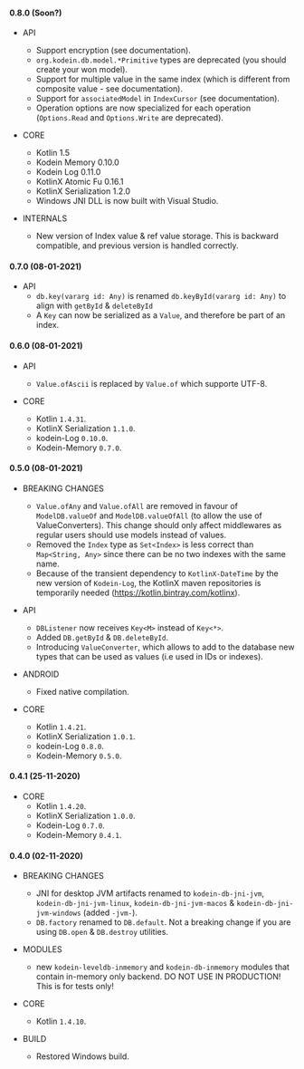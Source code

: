 
#### 0.8.0 (Soon?)

- API
  * Support encryption (see documentation).
  * `org.kodein.db.model.*Primitive` types are deprecated (you should create your won model).
  * Support for multiple value in the same index (which is different from composite value - see documentation).
  * Support for `associatedModel` in `IndexCursor` (see documentation).
  * Operation options are now specialized for each operation (`Options.Read` and `Options.Write` are deprecated).
  
- CORE
  * Kotlin 1.5
  * Kodein Memory 0.10.0
  * Kodein Log 0.11.0
  * KotlinX Atomic Fu 0.16.1
  * KotlinX Serialization 1.2.0
  * Windows JNI DLL is now built with Visual Studio.
  
- INTERNALS
  * New version of Index value & ref value storage. This is backward compatible, and previous version is handled correctly.

#### 0.7.0 (08-01-2021)

- API
  * `db.key(vararg id: Any)` is renamed `db.keyById(vararg id: Any)` to align with `getById` & `deleteById`
  * A `Key` can now be serialized as a `Value`, and therefore be part of an index.

#### 0.6.0 (08-01-2021)

- API
  * `Value.ofAscii` is replaced by `Value.of` which supporte UTF-8.

- CORE
  * Kotlin `1.4.31`.
  * KotlinX Serialization `1.1.0`.
  * kodein-Log `0.10.0`.
  * Kodein-Memory `0.7.0`.

#### 0.5.0 (08-01-2021)

- BREAKING CHANGES
  * `Value.ofAny` and `Value.ofAll` are removed in favour of `ModelDB.valueOf` and `ModelDB.valueOfAll` (to allow the use of ValueConverters). This change should only affect middlewares as regular users should use models instead of values.
  * Removed the `Index` type as `Set<Index>` is less correct than `Map<String, Any>` since there can be no two indexes with the same name.
  * Because of the transient dependency to `KotlinX-DateTime` by the new version of `Kodein-Log`, the KotlinX maven repositories is temporarily needed (https://kotlin.bintray.com/kotlinx).

- API
  * `DBListener` now receives `Key<M>` instead of `Key<*>`.
  * Added `DB.getById` & `DB.deleteById`.
  * Introducing `ValueConverter`, which allows to add to the database new types that can be used as values (i.e used in IDs or indexes).

- ANDROID
  * Fixed native compilation.

- CORE
  * Kotlin `1.4.21`.
  * KotlinX Serialization `1.0.1`.
  * kodein-Log `0.8.0`.
  * Kodein-Memory `0.5.0`.

#### 0.4.1 (25-11-2020)

- CORE
  * Kotlin `1.4.20`.
  * KotlinX Serialization `1.0.0`.
  * Kodein-Log `0.7.0`.
  * Kodein-Memory `0.4.1`.

#### 0.4.0 (02-11-2020)

- BREAKING CHANGES
  * JNI for desktop JVM artifacts renamed to `kodein-db-jni-jvm`, `kodein-db-jni-jvm-linux`, `kodein-db-jni-jvm-macos` & `kodein-db-jni-jvm-windows` (added `-jvm-`).
  * `DB.factory` renamed to `DB.default`. Not a breaking change if you are using `DB.open` & `DB.destroy` utilities.

- MODULES
  * new `kodein-leveldb-inmemory` and `kodein-db-inmemory` modules that contain in-memory only backend. DO NOT USE IN PRODUCTION! This is for tests only!

- CORE
  * Kotlin `1.4.10`.

- BUILD
  * Restored Windows build.
